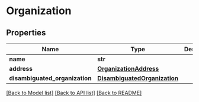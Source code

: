 # Organization

## Properties
Name | Type | Description | Notes
------------ | ------------- | ------------- | -------------
**name** | **str** |  | 
**address** | [**OrganizationAddress**](OrganizationAddress.md) |  | 
**disambiguated_organization** | [**DisambiguatedOrganization**](DisambiguatedOrganization.md) |  | [optional] 

[[Back to Model list]](../README.md#documentation-for-models) [[Back to API list]](../README.md#documentation-for-api-endpoints) [[Back to README]](../README.md)


